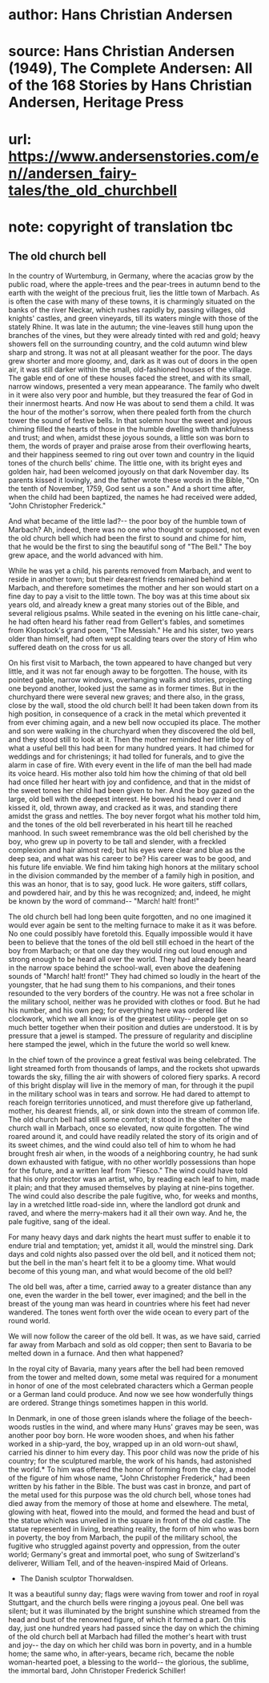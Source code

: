 # author: Hans Christian Andersen
# source: Hans Christian Andersen (1949), The Complete Andersen: All of the 168 Stories by Hans Christian Andersen, Heritage Press
# url: https://www.andersenstories.com/en//andersen_fairy-tales/the_old_churchbell
# note: copyright of translation tbc

## The old church bell 

In the country of Wurtemburg, in Germany, where the acacias grow by the
public road, where the apple-trees and the pear-trees in autumn bend to
the earth with the weight of the precious fruit, lies the little town of
Marbach. As is often the case with many of these towns, it is charmingly
situated on the banks of the river Neckar, which rushes rapidly by,
passing villages, old knights' castles, and green vineyards, till its
waters mingle with those of the stately Rhine. It was late in the
autumn; the vine-leaves still hung upon the branches of the vines, but
they were already tinted with red and gold; heavy showers fell on the
surrounding country, and the cold autumn wind blew sharp and strong. It
was not at all pleasant weather for the poor. The days grew shorter and
more gloomy, and, dark as it was out of doors in the open air, it was
still darker within the small, old-fashioned houses of the village. The
gable end of one of these houses faced the street, and with its small,
narrow windows, presented a very mean appearance. The family who dwelt
in it were also very poor and humble, but they treasured the fear of God
in their innermost hearts. And now He was about to send them a child. It
was the hour of the mother's sorrow, when there pealed forth from the
church tower the sound of festive bells. In that solemn hour the sweet
and joyous chiming filled the hearts of those in the humble dwelling
with thankfulness and trust; and when, amidst these joyous sounds, a
little son was born to them, the words of prayer and praise arose from
their overflowing hearts, and their happiness seemed to ring out over
town and country in the liquid tones of the church bells' chime. The
little one, with its bright eyes and golden hair, had been welcomed
joyously on that dark November day. Its parents kissed it lovingly, and
the father wrote these words in the Bible, "On the tenth of November,
1759, God sent us a son." And a short time after, when the child had
been baptized, the names he had received were added, "John Christopher
Frederick."

And what became of the little lad?-- the poor boy of the humble town of
Marbach? Ah, indeed, there was no one who thought or supposed, not even
the old church bell which had been the first to sound and chime for him,
that he would be the first to sing the beautiful song of "The Bell."
The boy grew apace, and the world advanced with him.

While he was yet a child, his parents removed from Marbach, and went to
reside in another town; but their dearest friends remained behind at
Marbach, and therefore sometimes the mother and her son would start on a
fine day to pay a visit to the little town. The boy was at this time
about six years old, and already knew a great many stories out of the
Bible, and several religious psalms. While seated in the evening on his
little cane-chair, he had often heard his father read from Gellert's
fables, and sometimes from Klopstock's grand poem, "The Messiah." He
and his sister, two years older than himself, had often wept scalding
tears over the story of Him who suffered death on the cross for us all.

On his first visit to Marbach, the town appeared to have changed but
very little, and it was not far enough away to be forgotten. The house,
with its pointed gable, narrow windows, overhanging walls and stories,
projecting one beyond another, looked just the same as in former times.
But in the churchyard there were several new graves; and there also, in
the grass, close by the wall, stood the old church bell! It had been
taken down from its high position, in consequence of a crack in the
metal which prevented it from ever chiming again, and a new bell now
occupied its place. The mother and son were walking in the churchyard
when they discovered the old bell, and they stood still to look at it.
Then the mother reminded her little boy of what a useful bell this had
been for many hundred years. It had chimed for weddings and for
christenings; it had tolled for funerals, and to give the alarm in case
of fire. With every event in the life of man the bell had made its voice
heard. His mother also told him how the chiming of that old bell had
once filled her heart with joy and confidence, and that in the midst of
the sweet tones her child had been given to her. And the boy gazed on
the large, old bell with the deepest interest. He bowed his head over it
and kissed it, old, thrown away, and cracked as it was, and standing
there amidst the grass and nettles. The boy never forgot what his mother
told him, and the tones of the old bell reverberated in his heart till
he reached manhood. In such sweet remembrance was the old bell cherished
by the boy, who grew up in poverty to be tall and slender, with a
freckled complexion and hair almost red; but his eyes were clear and
blue as the deep sea, and what was his career to be? His career was to
be good, and his future life enviable. We find him taking high honors at
the military school in the division commanded by the member of a family
high in position, and this was an honor, that is to say, good luck. He
wore gaiters, stiff collars, and powdered hair, and by this he was
recognized; and, indeed, he might be known by the word of command--
"March! halt! front!"

The old church bell had long been quite forgotten, and no one imagined
it would ever again be sent to the melting furnace to make it as it was
before. No one could possibly have foretold this. Equally impossible
would it have been to believe that the tones of the old bell still
echoed in the heart of the boy from Marbach; or that one day they would
ring out loud enough and strong enough to be heard all over the world.
They had already been heard in the narrow space behind the school-wall,
even above the deafening sounds of "March! halt! front!" They had
chimed so loudly in the heart of the youngster, that he had sung them to
his companions, and their tones resounded to the very borders of the
country. He was not a free scholar in the military school, neither was
he provided with clothes or food. But he had his number, and his own
peg; for everything here was ordered like clockwork, which we all know
is of the greatest utility-- people get on so much better together when
their position and duties are understood. It is by pressure that a jewel
is stamped. The pressure of regularity and discipline here stamped the
jewel, which in the future the world so well knew.

In the chief town of the province a great festival was being celebrated.
The light streamed forth from thousands of lamps, and the rockets shot
upwards towards the sky, filling the air with showers of colored fiery
sparks. A record of this bright display will live in the memory of man,
for through it the pupil in the military school was in tears and sorrow.
He had dared to attempt to reach foreign territories unnoticed, and must
therefore give up fatherland, mother, his dearest friends, all, or sink
down into the stream of common life. The old church bell had still some
comfort; it stood in the shelter of the church wall in Marbach, once so
elevated, now quite forgotten. The wind roared around it, and could have
readily related the story of its origin and of its sweet chimes, and the
wind could also tell of him to whom he had brought fresh air when, in
the woods of a neighboring country, he had sunk down exhausted with
fatigue, with no other worldly possessions than hope for the future, and
a written leaf from "Fiesco." The wind could have told that his only
protector was an artist, who, by reading each leaf to him, made it
plain; and that they amused themselves by playing at nine-pins together.
The wind could also describe the pale fugitive, who, for weeks and
months, lay in a wretched little road-side inn, where the landlord got
drunk and raved, and where the merry-makers had it all their own way.
And he, the pale fugitive, sang of the ideal.

For many heavy days and dark nights the heart must suffer to enable it
to endure trial and temptation; yet, amidst it all, would the minstrel
sing. Dark days and cold nights also passed over the old bell, and it
noticed them not; but the bell in the man's heart felt it to be a
gloomy time. What would become of this young man, and what would become
of the old bell?

The old bell was, after a time, carried away to a greater distance than
any one, even the warder in the bell tower, ever imagined; and the bell
in the breast of the young man was heard in countries where his feet had
never wandered. The tones went forth over the wide ocean to every part
of the round world.

We will now follow the career of the old bell. It was, as we have said,
carried far away from Marbach and sold as old copper; then sent to
Bavaria to be melted down in a furnace. And then what happened?

In the royal city of Bavaria, many years after the bell had been removed
from the tower and melted down, some metal was required for a monument
in honor of one of the most celebrated characters which a German people
or a German land could produce. And now we see how wonderfully things
are ordered. Strange things sometimes happen in this world.

In Denmark, in one of those green islands where the foliage of the
beech-woods rustles in the wind, and where many Huns' graves may be
seen, was another poor boy born. He wore wooden shoes, and when his
father worked in a ship-yard, the boy, wrapped up in an old worn-out
shawl, carried his dinner to him every day. This poor child was now the
pride of his country; for the sculptured marble, the work of his hands,
had astonished the world.* To him was offered the honor of forming from
the clay, a model of the figure of him whose name, "John Christopher
Frederick," had been written by his father in the Bible. The bust was
cast in bronze, and part of the metal used for this purpose was the old
church bell, whose tones had died away from the memory of those at home
and elsewhere. The metal, glowing with heat, flowed into the mould, and
formed the head and bust of the statue which was unveiled in the square
in front of the old castle. The statue represented in living, breathing
reality, the form of him who was born in poverty, the boy from Marbach,
the pupil of the military school, the fugitive who struggled against
poverty and oppression, from the outer world; Germany's great and
immortal poet, who sung of Switzerland's deliverer, William Tell, and
of the heaven-inspired Maid of Orleans.

* The Danish sculptor Thorwaldsen.

It was a beautiful sunny day; flags were waving from tower and roof in
royal Stuttgart, and the church bells were ringing a joyous peal. One
bell was silent; but it was illuminated by the bright sunshine which
streamed from the head and bust of the renowned figure, of which it
formed a part. On this day, just one hundred years had passed since the
day on which the chiming of the old church bell at Marbach had filled
the mother's heart with trust and joy-- the day on which her child was
born in poverty, and in a humble home; the same who, in after-years,
became rich, became the noble woman-hearted poet, a blessing to the
world-- the glorious, the sublime, the immortal bard, John Christoper
Frederick Schiller!
